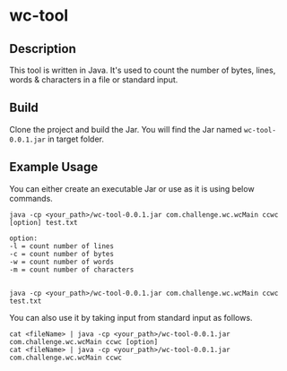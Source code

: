 # wc-tool

## Description
This tool is written in Java. It's used to count the number of bytes, lines, 
words & characters in a file or standard input.

## Build
Clone the project and build the Jar.
You will find the Jar named `wc-tool-0.0.1.jar` in target folder.

## Example Usage
You can either create an executable Jar or use as it is using below commands.
```text
java -cp <your_path>/wc-tool-0.0.1.jar com.challenge.wc.wcMain ccwc [option] test.txt

option:
-l = count number of lines
-c = count number of bytes
-w = count number of words
-m = count number of characters


java -cp <your_path>/wc-tool-0.0.1.jar com.challenge.wc.wcMain ccwc test.txt
```

You can also use it by taking input from standard input as follows.
```text
cat <fileName> | java -cp <your_path>/wc-tool-0.0.1.jar com.challenge.wc.wcMain ccwc [option]
cat <fileName> | java -cp <your_path>/wc-tool-0.0.1.jar com.challenge.wc.wcMain ccwc
```




